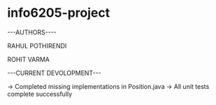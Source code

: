 # info6205-project


---AUTHORS----

RAHUL POTHIRENDI 

ROHIT VARMA

---CURRENT DEVOLOPMENT---

-> Completed missing implementations in Position.java
-> All unit tests complete successfully
